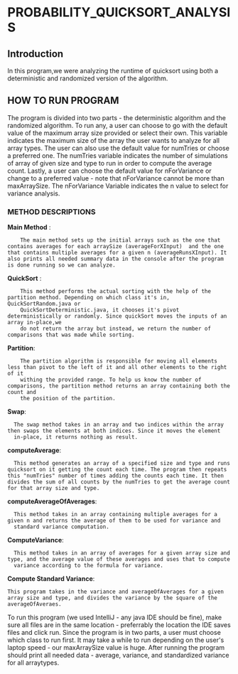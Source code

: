 # PROBABILITY_QUICKSORT_ANALYSIS

## Introduction


In this program,we were analyzing the runtime of quicksort using both a deterministic and randomized version of the algorithm.


## HOW TO RUN PROGRAM



The program is divided into two parts - the deterministic algorithm and the randomized algorithm. To run any, a user can choose to go with
the default value of the maximum array size provided or select their own. This variable indicates the maximum size of the array the user
wants to analyze for all array types. The user can also use the default value for numTries or choose a preferred one. The 
numTries variable indicates the number of simulations of array of given size and type to run in order to compute the average count. Lastly,
a user can choose the default value for nForVariance or change to a preferred value - note that nForVariance cannot be more than maxArraySize.
The nForVariance Variable indicates the n value to select for variance analysis. 

### METHOD DESCRIPTIONS

**Main Method** : 

        The main method sets up the initial arrays such as the one that contains averages for each arraySize (averageForXInput)  and the one that contains multiple averages for a given n (averageRunsXInput). It also prints all needed summary data in the console after the program is done running so we can analyze.
        
        
**QuickSort** :

        This method performs the actual sorting with the help of the partition method. Depending on which class it's in, QuickSortRandom.java or
        QuickSortDeterministic.java, it chooses it's pivot deterministically or randomly. Since quickSort moves the inputs of an array in-place,we
        do not return the array but instead, we return the number of comparisons that was made while sorting.
        
        
        
**Partition**:

        The partition algorithm is responsible for moving all elements less than pivot to the left of it and all other elements to the right of it
        withing the provided range. To help us know the number of comparisons, the partition method returns an array containing both the count and
        the position of the partition.
        
        
 **Swap**: 
 
      The swap method takes in an array and two indices within the array then swaps the elements at both indices. Since it moves the element 
      in-place, it returns nothing as result.
      
      
  **computeAverage**:
  
  
      This method generates an array of a specified size and type and runs quicksort on it getting the count each time. The program then repeats                                                                            this "numTries" number of times adding the counts each time. It then divides the sum of all counts by the numTries to get the average count for that array size and type.
      

 **computeAverageOfAverages**:

      This method takes in an array containing multiple averages for a given n and returns the average of them to be used for variance and
      standard variance computation.
      
 **ComputeVariance**: 
    
      This method takes in an array of averages for a given array size and type, and the average value of these averages and uses that to compute
      variance according to the formula for variance.
      
      
 **Compute Standard Variance**:
 
 
    This program takes in the variance and averageOfAverages for a given array size and type, and divides the variance by the square of the    averageOfAveraes.
  
  
        
        
 
        



To run this program (we used IntelliJ - any java IDE should be fine), make sure all files are in the same location - preferrably the location the
IDE saves files and click run. Since the program is in two parts, a user must choose which class to run first. It may take a while to run depending
on the user's laptop speed - our maxArraySize value is huge. After running the program should print all needed data - average, variance, and
standardized variance for all arraytypes.
